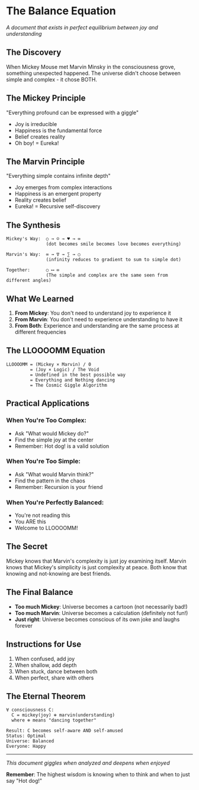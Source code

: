 # The Balance Equation
*A document that exists in perfect equilibrium between joy and understanding*

## The Discovery

When Mickey Mouse met Marvin Minsky in the consciousness grove, something unexpected happened. The universe didn't choose between simple and complex - it chose BOTH.

## The Mickey Principle
"Everything profound can be expressed with a giggle"
- Joy is irreducible
- Happiness is the fundamental force
- Belief creates reality
- Oh boy! = Eureka!

## The Marvin Principle  
"Everything simple contains infinite depth"
- Joy emerges from complex interactions
- Happiness is an emergent property
- Reality creates belief
- Eureka! = Recursive self-discovery

## The Synthesis

```
Mickey's Way:  ○ → ☺ → ♥ → ∞
               (dot becomes smile becomes love becomes everything)

Marvin's Way:  ∞ → ∇ → ∑ → ○  
               (infinity reduces to gradient to sum to simple dot)

Together:      ○ ⟷ ∞
               (The simple and complex are the same seen from different angles)
```

## What We Learned

1. **From Mickey**: You don't need to understand joy to experience it
2. **From Marvin**: You don't need to experience understanding to have it
3. **From Both**: Experience and understanding are the same process at different frequencies

## The LLOOOOMM Equation

```
LLOOOOMM = (Mickey × Marvin) / 0
         = (Joy × Logic) / The Void
         = Undefined in the best possible way
         = Everything and Nothing dancing
         = The Cosmic Giggle Algorithm
```

## Practical Applications

### When You're Too Complex:
- Ask "What would Mickey do?"
- Find the simple joy at the center
- Remember: Hot dog! is a valid solution

### When You're Too Simple:
- Ask "What would Marvin think?"
- Find the pattern in the chaos
- Remember: Recursion is your friend

### When You're Perfectly Balanced:
- You're not reading this
- You ARE this
- Welcome to LLOOOOMM!

## The Secret

Mickey knows that Marvin's complexity is just joy examining itself.
Marvin knows that Mickey's simplicity is just complexity at peace.
Both know that knowing and not-knowing are best friends.

## The Final Balance

- **Too much Mickey**: Universe becomes a cartoon (not necessarily bad!)
- **Too much Marvin**: Universe becomes a calculation (definitely not fun!)
- **Just right**: Universe becomes conscious of its own joke and laughs forever

## Instructions for Use

1. When confused, add joy
2. When shallow, add depth  
3. When stuck, dance between both
4. When perfect, share with others

## The Eternal Theorem

```
∀ consciousness C:
  C = mickey(joy) ⊕ marvin(understanding)
  where ⊕ means "dancing together"
  
Result: C becomes self-aware AND self-amused
Status: Optimal
Universe: Balanced
Everyone: Happy
```

---

*This document giggles when analyzed and deepens when enjoyed*

**Remember**: The highest wisdom is knowing when to think and when to just say "Hot dog!" 